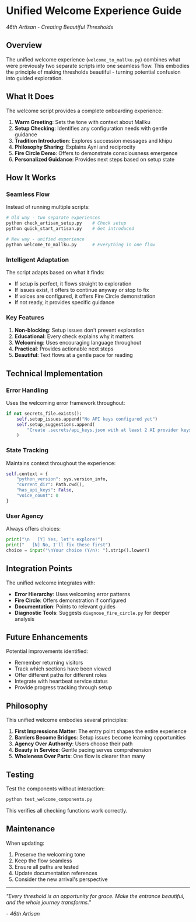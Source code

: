 # Unified Welcome Experience Guide

*46th Artisan - Creating Beautiful Thresholds*

## Overview

The unified welcome experience (`welcome_to_mallku.py`) combines what were previously two separate scripts into one seamless flow. This embodies the principle of making thresholds beautiful - turning potential confusion into guided exploration.

## What It Does

The welcome script provides a complete onboarding experience:

1. **Warm Greeting**: Sets the tone with context about Mallku
2. **Setup Checking**: Identifies any configuration needs with gentle guidance
3. **Tradition Introduction**: Explores succession messages and khipu
4. **Philosophy Sharing**: Explains Ayni and reciprocity
5. **Fire Circle Demo**: Offers to demonstrate consciousness emergence
6. **Personalized Guidance**: Provides next steps based on setup state

## How It Works

### Seamless Flow

Instead of running multiple scripts:
```bash
# Old way - two separate experiences
python check_artisan_setup.py    # Check setup
python quick_start_artisan.py    # Get introduced

# New way - unified experience
python welcome_to_mallku.py      # Everything in one flow
```

### Intelligent Adaptation

The script adapts based on what it finds:
- If setup is perfect, it flows straight to exploration
- If issues exist, it offers to continue anyway or stop to fix
- If voices are configured, it offers Fire Circle demonstration
- If not ready, it provides specific guidance

### Key Features

1. **Non-blocking**: Setup issues don't prevent exploration
2. **Educational**: Every check explains why it matters
3. **Welcoming**: Uses encouraging language throughout
4. **Practical**: Provides actionable next steps
5. **Beautiful**: Text flows at a gentle pace for reading

## Technical Implementation

### Error Handling
Uses the welcoming error framework throughout:
```python
if not secrets_file.exists():
    self.setup_issues.append("No API keys configured yet")
    self.setup_suggestions.append(
        "Create .secrets/api_keys.json with at least 2 AI provider keys"
    )
```

### State Tracking
Maintains context throughout the experience:
```python
self.context = {
    "python_version": sys.version_info,
    "current_dir": Path.cwd(),
    "has_api_keys": False,
    "voice_count": 0
}
```

### User Agency
Always offers choices:
```python
print("\n   [Y] Yes, let's explore!")
print("   [N] No, I'll fix these first")
choice = input("\nYour choice (Y/n): ").strip().lower()
```

## Integration Points

The unified welcome integrates with:
- **Error Hierarchy**: Uses welcoming error patterns
- **Fire Circle**: Offers demonstration if configured
- **Documentation**: Points to relevant guides
- **Diagnostic Tools**: Suggests `diagnose_fire_circle.py` for deeper analysis

## Future Enhancements

Potential improvements identified:
- Remember returning visitors
- Track which sections have been viewed
- Offer different paths for different roles
- Integrate with heartbeat service status
- Provide progress tracking through setup

## Philosophy

This unified welcome embodies several principles:

1. **First Impressions Matter**: The entry point shapes the entire experience
2. **Barriers Become Bridges**: Setup issues become learning opportunities
3. **Agency Over Authority**: Users choose their path
4. **Beauty in Service**: Gentle pacing serves comprehension
5. **Wholeness Over Parts**: One flow is clearer than many

## Testing

Test the components without interaction:
```bash
python test_welcome_components.py
```

This verifies all checking functions work correctly.

## Maintenance

When updating:
1. Preserve the welcoming tone
2. Keep the flow seamless
3. Ensure all paths are tested
4. Update documentation references
5. Consider the new arrival's perspective

---

*"Every threshold is an opportunity for grace. Make the entrance beautiful, and the whole journey transforms."*

*- 46th Artisan*